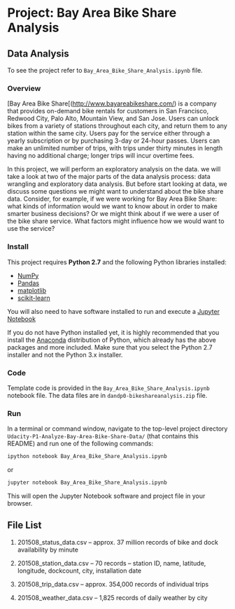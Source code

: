 # Project: Bay Area Bike Share Analysis
## Data Analysis

To see the project refer to `Bay_Area_Bike_Share_Analysis.ipynb` file.

### Overview

[Bay Area Bike Share[(http://www.bayareabikeshare.com/) is a company that provides on-demand bike rentals for customers in San Francisco, Redwood City, Palo Alto, Mountain View, and San Jose. Users can unlock bikes from a variety of stations throughout each city, and return them to any station within the same city. Users pay for the service either through a yearly subscription or by purchasing 3-day or 24-hour passes. Users can make an unlimited number of trips, with trips under thirty minutes in length having no additional charge; longer trips will incur overtime fees.

In this project, we will perform an exploratory analysis on the data. we will take a look at two of the major parts of the data analysis process: data wrangling and exploratory data analysis. But before start looking at data, we discuss some questions we might want to understand about the bike share data. Consider, for example, if we were working for Bay Area Bike Share: what kinds of information would we want to know about in order to make smarter business decisions? Or we might think about if we were a user of the bike share service. What factors might influence how we would want to use the service?

### Install

This project requires **Python 2.7** and the following Python libraries installed:

- [NumPy](http://www.numpy.org/)
- [Pandas](http://pandas.pydata.org)
- [matplotlib](http://matplotlib.org/)
- [scikit-learn](http://scikit-learn.org/stable/)

You will also need to have software installed to run and execute a [Jupyter Notebook](http://ipython.org/notebook.html)

If you do not have Python installed yet, it is highly recommended that you install the [Anaconda](http://continuum.io/downloads) distribution of Python, which already has the above packages and more included. Make sure that you select the Python 2.7 installer and not the Python 3.x installer. 

### Code

Template code is provided in the `Bay_Area_Bike_Share_Analysis.ipynb` notebook file. The data files are in `dandp0-bikeshareanalysis.zip` file.

### Run

In a terminal or command window, navigate to the top-level project directory `Udacity-P1-Analyze-Bay-Area-Bike-Share-Data/` (that contains this README) and run one of the following commands:

```bash
ipython notebook Bay_Area_Bike_Share_Analysis.ipynb
```  
or
```bash
jupyter notebook Bay_Area_Bike_Share_Analysis.ipynb
```

This will open the Jupyter Notebook software and project file in your browser.

## File List

1) 201508_status_data.csv – approx. 37 million records of bike and dock availability by minute

2) 201508_station_data.csv – 70 records – station ID, name, latitude, longitude, dockcount, city, installation date

3) 201508_trip_data.csv – approx. 354,000 records of individual trips

4) 201508_weather_data.csv – 1,825 records of daily weather by city
